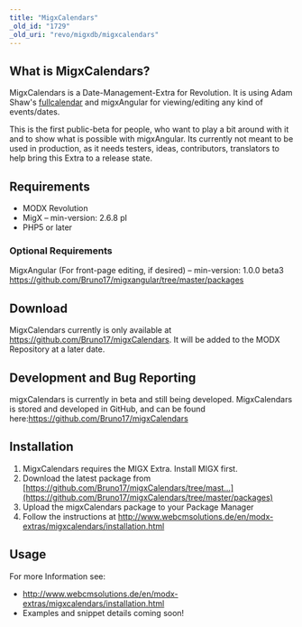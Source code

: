 ```yaml
---
title: "MigxCalendars"
_old_id: "1729"
_old_uri: "revo/migxdb/migxcalendars"
---
```


## What is MigxCalendars?

MigxCalendars is a Date-Management-Extra for Revolution. It is using Adam Shaw's [fullcalendar](http://arshaw.com/fullcalendar/) and migxAngular for viewing/editing any kind of events/dates.

This is the first public-beta for people, who want to play a bit around with it and to show what is possible with migxAngular.
Its currently not meant to be used in production, as it needs testers, ideas, contributors, translators to help bring this Extra to a release state.

## Requirements

- MODX Revolution
- MigX – min-version: 2.6.8 pl
- PHP5 or later

### Optional Requirements

MigxAngular (For front-page editing, if desired) – min-version: 1.0.0 beta3 <https://github.com/Bruno17/migxangular/tree/master/packages>

## Download

MigxCalendars currently is only available at <https://github.com/Bruno17/migxCalendars>. It will be added to the MODX Repository at a later date.

## Development and Bug Reporting

migxCalendars is currently in beta and still being developed. MigxCalendars is stored and developed in GitHub, and can be found here:<https://github.com/Bruno17/migxCalendars>[](https://github.com/Bruno17/migx)

## Installation

1. MigxCalendars requires the MIGX Extra. Install MIGX first.
2. Download the latest package from [https://github.com/Bruno17/migxCalendars/tree/mast...](https://github.com/Bruno17/migxCalendars/tree/master/packages)
3. Upload the migxCalendars package to your Package Manager
4. Follow the instructions at <http://www.webcmsolutions.de/en/modx-extras/migxcalendars/installation.html>

[](https://github.com/Bruno17/migxCalendars/tree/master/packages)

## Usage

For more Information see:

- <http://www.webcmsolutions.de/en/modx-extras/migxcalendars/installation.html>
- Examples and snippet details coming soon!
